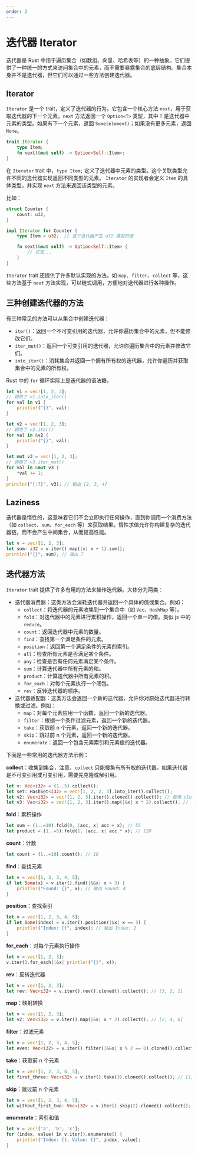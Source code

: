 ```yaml
---
order: 2
---
```


# 迭代器 Iterator

迭代器是 Rust 中用于遍历集合（如数组、向量、哈希表等）的一种抽象。它们提供了一种统一的方式来访问集合中的元素，而不需要暴露集合的底层结构。集合本身并不是迭代器，但它们可以通过一些方法创建迭代器。

## Iterator

`Iterator` 是一个 trait，定义了迭代器的行为。它包含一个核心方法 `next`，用于获取迭代器的下一个元素。`next` 方法返回一个 `Option<T>` 类型，其中 `T` 是迭代器中元素的类型。如果有下一个元素，返回 `Some(element)`；如果没有更多元素，返回 `None`。

```rust
trait Iterator {
    type Item;
    fn next(&mut self) -> Option<Self::Item>;
}
```

在 `Iterator` trait 中，`type Item;` 定义了迭代器中元素的类型。这个关联类型允许不同的迭代器实现返回不同类型的元素。
`Iterator` 的实现者会定义 `Item` 的具体类型，并实现 `next` 方法来返回该类型的元素。

比如：

```rust
struct Counter {
    count: u32,
}

impl Iterator for Counter {
    type Item = u32;  // 这个迭代器产生 u32 类型的值

    fn next(&mut self) -> Option<Self::Item> {
        // 实现...
    }
}
```

`Iterator` trait 还提供了许多默认实现的方法，如 `map`、`filter`、`collect` 等，这些方法基于 `next` 方法实现，可以链式调用，方便地对迭代器进行各种操作。

## 三种创建迭代器的方法

有三种常见的方法可以从集合中创建迭代器：

- `iter()`：返回一个不可变引用的迭代器，允许你遍历集合中的元素，但不能修改它们。
- `iter_mut()`：返回一个可变引用的迭代器，允许你遍历集合中的元素并修改它们。
- `into_iter()`：消耗集合并返回一个拥有所有权的迭代器，允许你遍历并获取集合中的元素的所有权。

Rust 中的 `for` 循环实际上是迭代器的语法糖。

```rust
let v1 = vec![1, 2, 3];
// 调用了 v1.into_iter()
for val in v1 {
    println!("{}", val);
}

let v2 = vec![1, 2, 3];
// 调用了 v2.iter()
for val in &v2 {
    println!("{}", val);
}

let mut v3 = vec![1, 2, 3];
// 调用了 v3.iter_mut()
for val in &mut v3 {
    *val += 1;
}
println!("{:?}", v3); // 输出 [2, 3, 4]
```

## Laziness

迭代器是惰性的，这意味着它们不会立即执行任何操作，直到你调用一个消费方法（如 `collect`、`sum`、`for_each` 等）来获取结果。惰性求值允许你构建复杂的迭代器链，而不会产生中间集合，从而提高性能。

```rust
let v = vec![1, 2, 3];
let sum: i32 = v.iter().map(|x| x + 1).sum();
println!("{}", sum); // 输出 7
```

## 迭代器方法

`Iterator` trait 提供了许多有用的方法来操作迭代器。大体分为两类：

- 迭代器消费器：这类方法会消耗迭代器并返回一个具体的值或集合。例如：
  - `collect`：将迭代器的元素收集到一个集合中（如 `Vec`、`HashMap` 等）。
  - `fold`：对迭代器中的元素进行累积操作，返回一个单一的值。类似 js 中的 `reduce`。
  - `count`：返回迭代器中元素的数量。
  - `find`：查找第一个满足条件的元素。
  - `position`：返回第一个满足条件的元素的索引。
  - `all`：检查所有元素是否满足某个条件。
  - `any`：检查是否有任何元素满足某个条件。
  - `sum`：计算迭代器中所有元素的和。
  - `product`：计算迭代器中所有元素的积。
  - `for_each`：对每个元素执行一个闭包。
  - `rev`：反转迭代器的顺序。
- 迭代器适配器：这类方法会返回一个新的迭代器，允许你对原始迭代器进行转换或过滤。例如：
  - `map`：对每个元素应用一个函数，返回一个新的迭代器。
  - `filter`：根据一个条件过滤元素，返回一个新的迭代器。
  - `take`：获取前 n 个元素，返回一个新的迭代器。
  - `skip`：跳过前 n 个元素，返回一个新的迭代器。
  - `enumerate`：返回一个包含元素索引和元素值的迭代器。

下面是一些常用的迭代器方法示例：

**collect**：收集到集合，注意，`collect` 只能搜集有所有权的迭代器，如果迭代器是不可变引用或可变引用，需要先克隆或解引用。

```rust
let v: Vec<i32> = (1..5).collect();
let set: HashSet<i32> = vec![1, 2, 2, 3].into_iter().collect();
let v2: Vec<i32> = vec![1, 2, 3].iter().cloned().collect(); // 使用 cloned() 克隆元素
let v3: Vec<i32> = vec![1, 2, 3].iter().map(|&x| x * 2).collect(); // 使用 map() 转换
```

**fold**：累积操作

```rust
let sum = (1..=10).fold(0, |acc, x| acc + x); // 55
let product = (1..=5).fold(1, |acc, x| acc * x); // 120
```

**count**：计数

```rust
let count = (1..=10).count(); // 10
```

**find**：查找元素

```rust
let v = vec![1, 2, 3, 4, 5];
if let Some(x) = v.iter().find(|&&x| x > 3) {
    println!("Found: {}", x); // 输出 Found: 4
}
```

**position**：查找索引

```rust
let v = vec![1, 2, 3, 4, 5];
if let Some(index) = v.iter().position(|&x| x == 3) {
    println!("Index: {}", index); // 输出 Index: 2
}
```

**for_each**：对每个元素执行操作

```rust
let v = vec![1, 2, 3];
v.iter().for_each(|&x| println!("{}", x));
```

**rev**：反转迭代器

```rust
let v = vec![1, 2, 3];
let rev: Vec<i32> = v.iter().rev().cloned().collect(); // [3, 2, 1]
```

**map**：映射转换

```rust
let v = vec![1, 2, 3];
let v2: Vec<i32> = v.iter().map(|&x| x * 2).collect(); // [2, 4, 6]
```

**filter**：过滤元素

```rust
let v = vec![1, 2, 3, 4, 5];
let even: Vec<i32> = v.iter().filter(|&&x| x % 2 == 0).cloned().collect(); // [2, 4]
```

**take**：获取前 n 个元素

```rust
let v = vec![1, 2, 3, 4, 5];
let first_three: Vec<i32> = v.iter().take(3).cloned().collect(); // [1, 2, 3]
```

**skip**：跳过前 n 个元素

```rust
let v = vec![1, 2, 3, 4, 5];
let without_first_two: Vec<i32> = v.iter().skip(2).cloned().collect(); // [3, 4, 5]
```

**enumerate**：索引和值

```rust
let v = vec!['a', 'b', 'c'];
for (index, value) in v.iter().enumerate() {
    println!("Index: {}, Value: {}", index, value);
}
```
